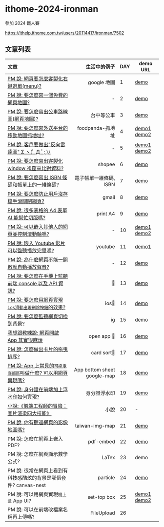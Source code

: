 # ithome-2024-ironman

參加 2024 鐵人賽

<https://ithelp.ithome.com.tw/users/20114417/ironman/7502>

## 文章列表

| 文章                                                                                                           |                生活中的例子 | DAY | demo URL                                                                                                                                                                                        |
| :------------------------------------------------------------------------------------------------------------- | --------------------------: | --- | ----------------------------------------------------------------------------------------------------------------------------------------------------------------------------------------------- |
| [PM 說: 網頁要怎麼客製化右鍵選單(menu)?](https://ithelp.ithome.com.tw/articles/10346863)                       |                 google 地圖 | 1   | [demo](https://dpes8693.github.io/ithome-2024-ironman/day1/right-click-menu.html)                                                                                                               |
| [PM 說: 要怎麼寫一個免費的網頁地圖?](https://ithelp.ithome.com.tw/articles/10347033)                           |                           - | 2   | [demo](https://dpes8693.github.io/ithome-2024-ironman/day2/leaflet-osm-basic.html)                                                                                                              |
| [PM 說: 要怎麼寫出公車路線圖(網頁地圖)?](https://ithelp.ithome.com.tw/articles/10347198)                       |                  台中等公車 | 3   | [demo](https://dpes8693.github.io/ithome-2024-ironman/day3/leaflet-osm-bus-route-map.html)                                                                                                      |
| [PM 說: 要怎麼寫外送平台的移動地圖抓地址?](https://ithelp.ithome.com.tw/articles/10347349)                     |            foodpanda-抓地址 | 4   | [demo1](https://dpes8693.github.io/ithome-2024-ironman/day4/leaflet-osm-move-map-get-address.html) [demo2](https://dpes8693.github.io/ithome-2024-ironman/day4/leaflet-osm-movable-marker.html) |
| [PM 說: 客戶要做出"反向雷達圖" Σ ヽ(ﾟ Д ﾟ; )ﾉ](https://ithelp.ithome.com.tw/articles/10347540)                 |                           - | 5   | [demo1](https://dpes8693.github.io/ithome-2024-ironman/day5/chartjs-radar.html) [demo2](https://dpes8693.github.io/ithome-2024-ironman/day5/chartjs-radar-reverse.html)                         |
| [PM 說: 要怎麼寫出客製化 window 視窗來比對資料?](https://ithelp.ithome.com.tw/articles/10347735)               |                      shopee | 6   | [demo](https://dpes8693.github.io/ithome-2024-ironman/day6/window-open-custom-html.html)                                                                                                        |
| [PM 說: 要怎麼寫出 ISBN 條碼和帳單上的一維條碼?](https://ithelp.ithome.com.tw/articles/10347927)               |      電子帳單一維條碼, ISBN | 7   | [demo](https://dpes8693.github.io/ithome-2024-ironman/day7/barcode.html)                                                                                                                        |
| [PM 說: 要怎麼防止用戶沒存檔手滑關閉網頁?](https://ithelp.ithome.com.tw/articles/10348086)                     |                       gmail | 8   | [demo](https://dpes8693.github.io/ithome-2024-ironman/day8/web-life-cycle.html)                                                                                                                 |
| [PM 說: 很多表格的 A4 表單 AI 能幫忙切版嗎?](https://ithelp.ithome.com.tw/articles/10348273)                   |                    print A4 | 9   | [demo](https://dpes8693.github.io/ithome-2024-ironman/day9/print-a4-form.html)                                                                                                                  |
| [PM 說: 可以嵌入其他人的網頁並控制滾動軸嗎?](https://ithelp.ithome.com.tw/articles/10348365)                   |                           - | 10  | [demo1](https://dpes8693.github.io/ithome-2024-ironman/day10/iframe-scroll-to-fail.html) [demo2](https://dpes8693.github.io/ithome-2024-ironman/day10/iframe-scroll-to-success.html)            |
| [PM 說: 嵌入 Youtube 影片可以監聽播放完畢嗎?](https://ithelp.ithome.com.tw/articles/10348370)                  |                     youtube | 11  | [demo1](https://dpes8693.github.io/ithome-2024-ironman/day11/youtube-watch-playstate-end.html)                                                                                                  |
| [PM 說: 為什麼網頁不能一開啟就自動播放聲音?](https://ithelp.ithome.com.tw/articles/10348929)                   |                           - | 12  | [demo](https://dpes8693.github.io/ithome-2024-ironman/day12/index.html)                                                                                                                         |
| [PM 說: 要怎麼在手機上監聽前端 console 以及 API 資訊?](https://ithelp.ithome.com.tw/articles/10349187)         |                          📱 | 13  | [demo](https://dpes8693.github.io/ithome-2024-ironman/day13/index.html)                                                                                                                         |
| [PM 說: 要怎麼用網頁實現`ios滑動出現刪除按鈕`的效果?](https://ithelp.ithome.com.tw/articles/10349509)          |                       ios📱 | 14  | [demo](https://dpes8693.github.io/ithome-2024-ironman/day14/ios-swipe-to-delete-demo.html)                                                                                                      |
| [PM 說: 要怎麼監聽網頁切換到背景?](https://ithelp.ithome.com.tw/articles/10349791)                             |                          ig | 15  | [demo](https://dpes8693.github.io/ithome-2024-ironman/day15/visibility-change.html)                                                                                                             |
| [我想跟教練說: 網頁開啟 App 其實很麻煩](https://ithelp.ithome.com.tw/articles/10350091)                        |                 open app 📱 | 16  | [demo](https://dpes8693.github.io/ithome-2024-ironman/day16/index.html)                                                                                                                         |
| [PM 說: 怎麼做出卡片的拖曳排序?](https://ithelp.ithome.com.tw/articles/10350491)                               |                 card sort📱 | 17  | [demo](https://dpes8693.github.io/ithome-2024-ironman/day17/sortblejs.html)                                                                                                                     |
| [PM 說: App 上常見的`可拖曳底部區`叫做什麼? 可以用網頁實現嗎?](https://ithelp.ithome.com.tw/articles/10351210) | App bottom sheet google-map | 18  | [demo](https://dpes8693.github.io/ithome-2024-ironman/day18/app-bottom-sheet.html)                                                                                                              |
| [PM 說: 身分證在前端加上浮水印如何實現?](https://ithelp.ithome.com.tw/articles/10352341)                       |                身分證浮水印 | 19  | [demo](https://dpes8693.github.io/ithome-2024-ironman/day19/canvas-water-mark.html)                                                                                                             |
| [小說:《前端工程師的冒險：圖片渲染四大技能》](https://ithelp.ithome.com.tw/articles/10352733)                  |                        小說 | 20  | -                                                                                                                                                                                               |
| [PM 說: 你有聽過網頁的影像地圖嗎?](https://ithelp.ithome.com.tw/articles/10353748)                             |              taiwan-img-map | 21  | [demo](https://dpes8693.github.io/ithome-2024-ironman/day21/index.html)                                                                                                                         |
| PM 說: 怎麼在網頁上嵌入 PDF?                                                                                   |                   pdf-embed | 22  | [demo](https://dpes8693.github.io/ithome-2024-ironman/day22/pdf.html)                                                                                                                           |
| PM 說: 怎麼在網頁顯示數學公式?                                                                                 |                       LaTex | 23  | demo                                                                                                                                                                                            |
| PM 說: 很常在網頁上看到有科技感酷炫的背景是哪個套件? canvas-nest                                               |                    particle | 24  | [demo](https://dpes8693.github.io/ithome-2024-ironman/day24/canvas-nest.html)                                                                                                                   |
| PM 說: 可以用網頁實現`機上盒` App UI?                                                                          |                 set-top box | 25  | [demo1](https://dpes8693.github.io/ithome-2024-ironman/day25/simulate-tv.html) [demo2](https://dpes8693.github.io/ithome-2024-ironman/day25/focus-style.html)                                   |
| PM 說: 可以在前端改檔案名稱再上傳嗎?                                                                           |                  FileUpload | 26  |                                                                                                                                                                                                 |
